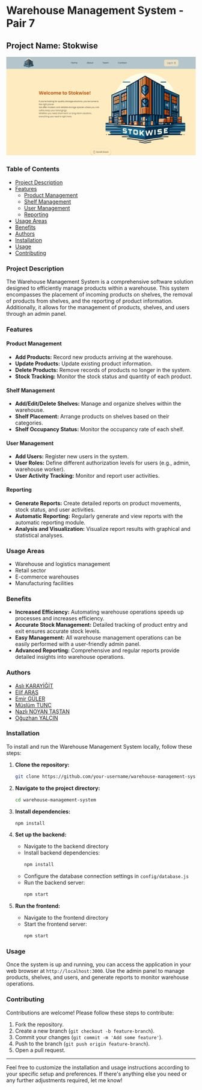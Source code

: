 # Warehouse Management System - Pair 7

## Project Name: Stokwise

![Stokwise-Demo](https://github.com/guleremir/Stokwise-frontend/blob/oguzhan/src/assets/other-img/stokwise-homepage.png)

### Table of Contents
- [Project Description](#project-description)
- [Features](#features)
  - [Product Management](#product-management)
  - [Shelf Management](#shelf-management)
  - [User Management](#user-management)
  - [Reporting](#reporting)
- [Usage Areas](#usage-areas)
- [Benefits](#benefits)
- [Authors](#authors)
- [Installation](#installation)
- [Usage](#usage)
- [Contributing](#contributing)

### Project Description
The Warehouse Management System is a comprehensive software solution designed to efficiently manage products within a warehouse. This system encompasses the placement of incoming products on shelves, the removal of products from shelves, and the reporting of product information. Additionally, it allows for the management of products, shelves, and users through an admin panel.

### Features

#### Product Management
- **Add Products:** Record new products arriving at the warehouse.
- **Update Products:** Update existing product information.
- **Delete Products:** Remove records of products no longer in the system.
- **Stock Tracking:** Monitor the stock status and quantity of each product.

#### Shelf Management
- **Add/Edit/Delete Shelves:** Manage and organize shelves within the warehouse.
- **Shelf Placement:** Arrange products on shelves based on their categories.
- **Shelf Occupancy Status:** Monitor the occupancy rate of each shelf.

#### User Management
- **Add Users:** Register new users in the system.
- **User Roles:** Define different authorization levels for users (e.g., admin, warehouse worker).
- **User Activity Tracking:** Monitor and report user activities.

#### Reporting
- **Generate Reports:** Create detailed reports on product movements, stock status, and user activities.
- **Automatic Reporting:** Regularly generate and view reports with the automatic reporting module.
- **Analysis and Visualization:** Visualize report results with graphical and statistical analyses.

### Usage Areas
- Warehouse and logistics management
- Retail sector
- E-commerce warehouses
- Manufacturing facilities

### Benefits
- **Increased Efficiency:** Automating warehouse operations speeds up processes and increases efficiency.
- **Accurate Stock Management:** Detailed tracking of product entry and exit ensures accurate stock levels.
- **Easy Management:** All warehouse management operations can be easily performed with a user-friendly admin panel.
- **Advanced Reporting:** Comprehensive and regular reports provide detailed insights into warehouse operations.

### Authors

- [Aslı KARAYİĞİT](https://github.com/aslikrygt)
- [Elif ARAS](https://github.com/elifdev)
- [Emir GÜLER](https://github.com/guleremir)
- [Müslüm TUNÇ](https://github.com/mslmtunc)
- [Nazlı NOYAN TAŞTAN](https://github.com/nazlinoyantastan)
- [Oğuzhan YALÇIN](https://github.com/OguzhanYalcn)

### Installation
To install and run the Warehouse Management System locally, follow these steps:

1. **Clone the repository:**
   ```bash
   git clone https://github.com/your-username/warehouse-management-system.git
   ```
2. **Navigate to the project directory:**
   ```bash
   cd warehouse-management-system
   ```
3. **Install dependencies:**
   ```bash
   npm install
   ```
4. **Set up the backend:**
   - Navigate to the backend directory
   - Install backend dependencies:
     ```bash
     npm install
     ```
   - Configure the database connection settings in `config/database.js`
   - Run the backend server:
     ```bash
     npm start
     ```

5. **Run the frontend:**
   - Navigate to the frontend directory
   - Start the frontend server:
     ```bash
     npm start
     ```

### Usage
Once the system is up and running, you can access the application in your web browser at `http://localhost:3000`. Use the admin panel to manage products, shelves, and users, and generate reports to monitor warehouse operations.

### Contributing
Contributions are welcome! Please follow these steps to contribute:
1. Fork the repository.
2. Create a new branch (`git checkout -b feature-branch`).
3. Commit your changes (`git commit -m 'Add some feature'`).
4. Push to the branch (`git push origin feature-branch`).
5. Open a pull request.


---

Feel free to customize the installation and usage instructions according to your specific setup and preferences. If there's anything else you need or any further adjustments required, let me know!
